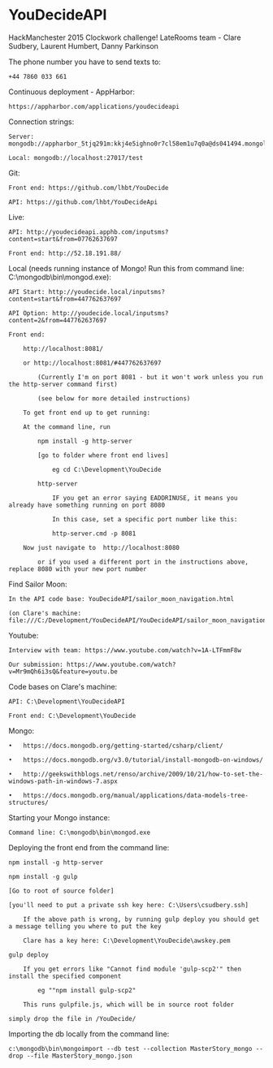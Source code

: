 # YouDecideAPI
HackManchester 2015 Clockwork challenge!
LateRooms team - Clare Sudbery, Laurent Humbert, Danny Parkinson

The phone number you have to send texts to:

	+44 7860 033 661
	
Continuous deployment - AppHarbor:

	https://appharbor.com/applications/youdecideapi
	
Connection strings:

	Server: mongodb://appharbor_5tjq291m:kkj4e5ighno0r7cl58em1u7q0a@ds041494.mongolab.com:41494/appharbor_5tjq291m
	
	Local: mongodb://localhost:27017/test
	
Git:

	Front end: https://github.com/lhbt/YouDecide
	
	API: https://github.com/lhbt/YouDecideApi
	
Live:

	API: http://youdecideapi.apphb.com/inputsms?content=start&from=07762637697
	
	Front end: http://52.18.191.88/
	
Local (needs running instance of Mongo! Run this from command line: C:\mongodb\bin\mongod.exe):

	API Start: http://youdecide.local/inputsms?content=start&from=447762637697
	
	API Option: http://youdecide.local/inputsms?content=2&from=447762637697
	
	Front end: 
	
		http://localhost:8081/
		
		or http://localhost:8081/#447762637697
		
			(Currently I'm on port 8081 - but it won't work unless you run the http-server command first)
			
			(see below for more detailed instructions)
			
		To get front end up to get running:
		
		At the command line, run 
		
			npm install -g http-server
			
			[go to folder where front end lives]
			
				eg cd C:\Development\YouDecide
				
			http-server	
			
				IF you get an error saying EADDRINUSE, it means you already have something running on port 8080
				
				In this case, set a specific port number like this:
				
				http-server.cmd -p 8081
				
		Now just navigate to  http://localhost:8080	
		
			or if you used a different port in the instructions above, replace 8080 with your new port number
			
Find Sailor Moon:

	In the API code base: YouDecideAPI/sailor_moon_navigation.html
	
	(on Clare's machine: file:///C:/Development/YouDecideAPI/YouDecideAPI/sailor_moon_navigation.html)
	
Youtube:

	Interview with team: https://www.youtube.com/watch?v=1A-LTFmmF8w
	
	Our submission: https://www.youtube.com/watch?v=Mr9mQh6i3sQ&feature=youtu.be
	
Code bases on Clare's machine:

	API: C:\Development\YouDecideAPI
	
	Front end: C:\Development\YouDecide
	
Mongo:

	•	https://docs.mongodb.org/getting-started/csharp/client/
	
	•	https://docs.mongodb.org/v3.0/tutorial/install-mongodb-on-windows/
	
	•	http://geekswithblogs.net/renso/archive/2009/10/21/how-to-set-the-windows-path-in-windows-7.aspx
	
	•	https://docs.mongodb.org/manual/applications/data-models-tree-structures/
	
Starting your Mongo instance:

	Command line: C:\mongodb\bin\mongod.exe
	
Deploying the front end from the command line:

	npm install -g http-server
	
	npm install -g gulp
	
	[Go to root of source folder]
	
	[you'll need to put a private ssh key here: C:\Users\csudbery.ssh]
	
		If the above path is wrong, by running gulp deploy you should get a message telling you where to put the key
		
		Clare has a key here: C:\Development\YouDecide\awskey.pem
		
	gulp deploy
	
		If you get errors like "Cannot find module 'gulp-scp2'" then install the specified component
		
			eg ""npm install gulp-scp2"
			
		This runs gulpfile.js, which will be in source root folder
		
	simply drop the file in /YouDecide/
	
Importing the db locally from the command line:

	c:\mongodb\bin\mongoimport --db test --collection MasterStory_mongo --drop --file MasterStory_mongo.json
